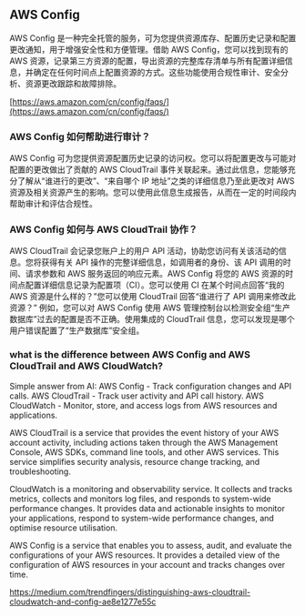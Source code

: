 ## AWS Config

AWS Config 是一种完全托管的服务，可为您提供资源库存、配置历史记录和配置更改通知，用于增强安全性和方便管理。借助 AWS Config，您可以找到现有的 AWS 资源，记录第三方资源的配置，导出资源的完整库存清单与所有配置详细信息，并确定在任何时间点上配置资源的方式。这些功能使用合规性审计、安全分析、资源更改跟踪和故障排除。

[https://aws.amazon.com/cn/config/faqs/](https://aws.amazon.com/cn/config/faqs/)

###  AWS Config 如何帮助进行审计？

AWS Config 可为您提供资源配置历史记录的访问权。您可以将配置更改与可能对配置的更改做出了贡献的 AWS CloudTrail 事件关联起来。通过此信息，您能够充分了解从“谁进行的更改”、“来自哪个 IP 地址”之类的详细信息乃至此更改对 AWS 资源及相关资源产生的影响。您可以使用此信息生成报告，从而在一定的时间段内帮助审计和评估合规性。

### AWS Config 如何与 AWS CloudTrail 协作？

AWS CloudTrail 会记录您账户上的用户 API 活动，协助您访问有关该活动的信息。您将获得有关 API 操作的完整详细信息，如调用者的身份、该 API 调用的时间、请求参数和 AWS 服务返回的响应元素。AWS Config 将您的 AWS 资源的时间点配置详细信息记录为配置项（CI）。您可以使用 CI 在某个时间点回答“我的 AWS 资源是什么样的？”您可以使用 CloudTrail 回答“谁进行了 API 调用来修改此资源？” 例如，您可以对 AWS Config 使用 AWS 管理控制台以检测安全组“生产数据库”过去的配置是否不正确。使用集成的 CloudTrail 信息，您可以发现是哪个用户错误配置了“生产数据库”安全组。

### what is the difference between AWS Config and AWS CloudTrail and AWS CloudWatch?

Simple answer from AI:
AWS Config - Track configuration changes and API calls.
AWS CloudTrail - Track user activity and API call history.
AWS CloudWatch - Monitor, store, and access logs from AWS resources and applications.

AWS CloudTrail is a service that provides the event history of your AWS account activity, including actions taken through the AWS Management Console, AWS SDKs, command line tools, and other AWS services. This service simplifies security analysis, resource change tracking, and troubleshooting.

CloudWatch is a monitoring and observability service. It collects and tracks metrics, collects and monitors log files, and responds to system-wide performance changes. It provides data and actionable insights to monitor your applications, respond to system-wide performance changes, and optimise resource utilisation.

AWS Config is a service that enables you to assess, audit, and evaluate the configurations of your AWS resources. It provides a detailed view of the configuration of AWS resources in your account and tracks changes over time.

https://medium.com/trendfingers/distinguishing-aws-cloudtrail-cloudwatch-and-config-ae8e1277e55c

